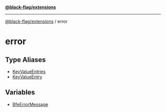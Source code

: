 [**@black-flag/extensions**](../README.md)

***

[@black-flag/extensions](../README.md) / error

# error

## Type Aliases

- [KeyValueEntries](type-aliases/KeyValueEntries.md)
- [KeyValueEntry](type-aliases/KeyValueEntry.md)

## Variables

- [BfeErrorMessage](variables/BfeErrorMessage.md)

